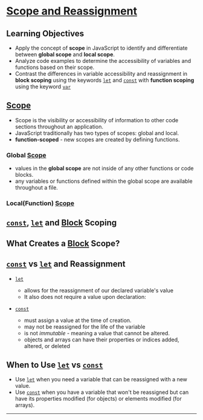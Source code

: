 # [Scope and Reassignment](https://login.codingdojo.com/m/754/16713/124464)

##  Learning Objectives

- Apply the concept of __scope__ in JavaScript to identify and differentiate between __global scope__ and __local scope__.
- Analyze code examples to determine the accessibility of variables and functions based on their scope.
- Contrast the differences in variable accessibility and reassignment in __block scoping__ using the keywords [`let`] and [`const`] with __function scoping__ using the keyword [`var`]

## [Scope]

- Scope is the visibility or accessibility of information to other code sections throughout an application. 
- JavaScript traditionally has two types of scopes: global and local.
- __function-scoped__ - new scopes are created by defining functions.

### Global [Scope]

- values in the __global scope__ are not inside of any other functions or code blocks.
- any variables or functions defined within the global scope are available throughout a file.

### Local(Function) [Scope]

## [`const`], [`let`] and [Block] Scoping

## What Creates a [Block] Scope?


## [`const`] vs [`let`] and Reassignment

- [`let`] 
  - allows for the reassignment of our declared variable's value
  - It also does not require a value upon declaration:

- [`const`]
  - must assign a value at the time of creation. 
  - may not be reassigned for the life of the variable
  - is not _immutable_ - meaning a value that cannot be altered.
  - objects and arrays can have their properties or indices added, altered, or deleted

## When to Use [`let`] vs [`const`]

- Use [`let`] when you need a variable that can be reassigned with a new value.
- Use [`const`] when you have a variable that won't be reassigned but can have its properties modified (for objects) or elements modified (for arrays). 




---

[Scope]: https://developer.mozilla.org/en-US/docs/Glossary/Scope
[Block]: https://developer.mozilla.org/en-US/docs/Web/JavaScript/Reference/Statements/block
[`const`]: https://developer.mozilla.org/en-US/docs/Web/JavaScript/Reference/Statements/const
[`let`]: https://developer.mozilla.org/en-US/docs/Web/JavaScript/Reference/Statements/let
[`var`]: https://developer.mozilla.org/en-US/docs/Web/JavaScript/Reference/Statements/var
[`if...else`]: https://developer.mozilla.org/en-US/docs/Web/JavaScript/Reference/Statements/if...else
[`while]: https://developer.mozilla.org/en-US/docs/Web/JavaScript/Reference/Statements/while
[`for`]: https://developer.mozilla.org/en-US/docs/Web/JavaScript/Reference/Statements/for
[`switch`]: https://developer.mozilla.org/en-US/docs/Web/JavaScript/Reference/Statements/switch
[`class`]: https://developer.mozilla.org/en-US/docs/Web/JavaScript/Reference/Statements/class